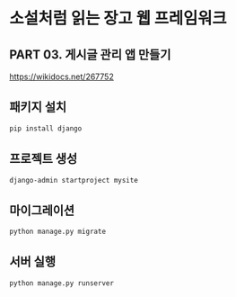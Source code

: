 # 소설처럼 읽는 장고 웹 프레임워크

## PART 03. 게시글 관리 앱 만들기

https://wikidocs.net/267752

## 패키지 설치

```bash
pip install django
```

## 프로젝트 생성

```bash
django-admin startproject mysite
```

## 마이그레이션

```bash
python manage.py migrate
```

## 서버 실행

```bash
python manage.py runserver
```